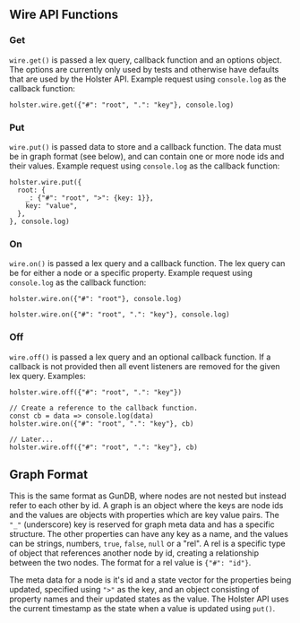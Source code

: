## Wire API Functions

### Get

`wire.get()` is passed a lex query, callback function and an options object. The options are currently only used by tests and otherwise have defaults that are used by the Holster API. Example request using `console.log` as the callback function:

```
holster.wire.get({"#": "root", ".": "key"}, console.log)
```

### Put

`wire.put()` is passed data to store and a callback function. The data must be in graph format (see below), and can contain one or more node ids and their values.  Example request using `console.log` as the callback function:

```
holster.wire.put({
  root: {
    _: {"#": "root", ">": {key: 1}},
    key: "value",
  },
}, console.log)
````

### On

`wire.on()` is passed a lex query and a callback function. The lex query can be for either a node or a specific property. Example request using `console.log` as the callback function:

```
holster.wire.on({"#": "root"}, console.log)

holster.wire.on({"#": "root", ".": "key"}, console.log)
```

### Off

`wire.off()` is passed a lex query and an optional callback function. If a callback is not provided then all event listeners are removed for the given lex query. Examples:

```
holster.wire.off({"#": "root", ".": "key"})

// Create a reference to the callback function.
const cb = data => console.log(data)
holster.wire.on({"#": "root", ".": "key"}, cb)

// Later...
holster.wire.off({"#": "root", ".": "key"}, cb)
```

## Graph Format

This is the same format as GunDB, where nodes are not nested but instead refer to each other by id. A graph is an object where the keys are node ids and the values are objects with properties which are key value pairs. The `"_"` (underscore) key is reserved for graph meta data and has a specific structure. The other properties can have any key as a name, and the values can be strings, numbers, `true`, `false`, `null` or a "rel". A rel is a specific type of object that references another node by id, creating a relationship between the two nodes. The format for a rel value is `{"#": "id"}`.

The meta data for a node is it's id and a state vector for the properties being updated, specified using `">"` as the key, and an object consisting of property names and their updated states as the value. The Holster API uses the current timestamp as the state when a value is updated using `put()`.